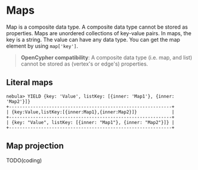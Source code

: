 # Maps

Map is a composite data type. A composite data type cannot be stored as properties. Maps are unordered collections of key-value pairs. In maps, the key is a string. The value can have any data type. You can get the map element by using `map['key']`.

> **OpenCypher compatibility**: A composite data type (i.e. map, and list) cannot be stored as (vertex's or edge's) properties.

## Literal maps

```ngql
nebula> YIELD {key: 'Value', listKey: [{inner: 'Map1'}, {inner: 'Map2'}]}
+-------------------------------------------------------------+
| {key:Value,listKey:[{inner:Map1},{inner:Map2}]}             |
+-------------------------------------------------------------+
| {key: "Value", listKey: [{inner: "Map1"}, {inner: "Map2"}]} |
+-------------------------------------------------------------+
```

## Map projection

TODO(coding)
